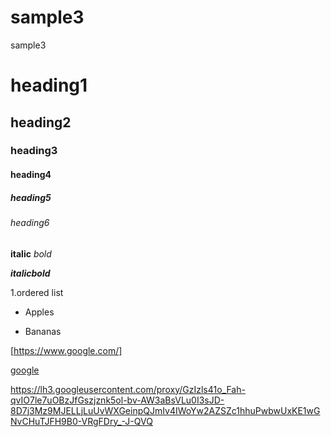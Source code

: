 # sample3
sample3

# heading1

## heading2

### heading3

#### heading4

##### heading5

###### heading6

**italic**
*bold*

***italicbold***

1.ordered list

- Apples

- Bananas

[https://www.google.com/]

[google](https://www.google.com/)

https://lh3.googleusercontent.com/proxy/GzIzls41o_Fah-qvIO7le7uOBzJfGszjznk5ol-bv-AW3aBsVLu0I3sJD-8D7j3Mz9MJELLjLuUvWXGeinpQJmIv4IWoYw2AZSZc1hhuPwbwUxKE1wGNvCHuTJFH9B0-VRgFDry_-J-QVQ
